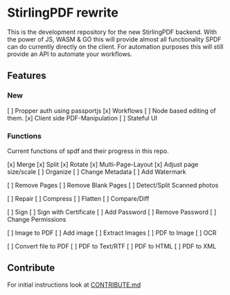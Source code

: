 # StirlingPDF rewrite

This is the development repository for the new StirlingPDF backend. With the power of JS, WASM & GO this will provide almost all functionality SPDF can do currently directly on the client. For automation purposes this will still provide an API to automate your workflows.

## Features

### New

[ ] Propper auth using passportjs
[x] Workflows
[ ] Node based editing of them.
[x] Client side PDF-Manipulation
[ ] Stateful UI

### Functions

Current functions of spdf and their progress in this repo.

[x] Merge
[x] Split
[x] Rotate
[x] Multi-Page-Layout
[x] Adjust page size/scale
[ ] Organize
[ ] Change Metadata
[ ] Add Watermark

[ ] Remove Pages
[ ] Remove Blank Pages
[ ] Detect/Split Scanned photos

[ ] Repair
[ ] Compress
[ ] Flatten
[ ] Compare/Diff

[ ] Sign
[ ] Sign with Certificate
[ ] Add Password
[ ] Remove Password
[ ] Change Permissions

[ ] Image to PDF
[ ] Add image
[ ] Extract Images
[ ] PDF to Image
[ ] OCR

[ ] Convert file to PDF
[ ] PDF to Text/RTF
[ ] PDF to HTML
[ ] PDF to XML

## Contribute

For initial instructions look at [CONTRIBUTE.md](./CONTRIBUTE.md)